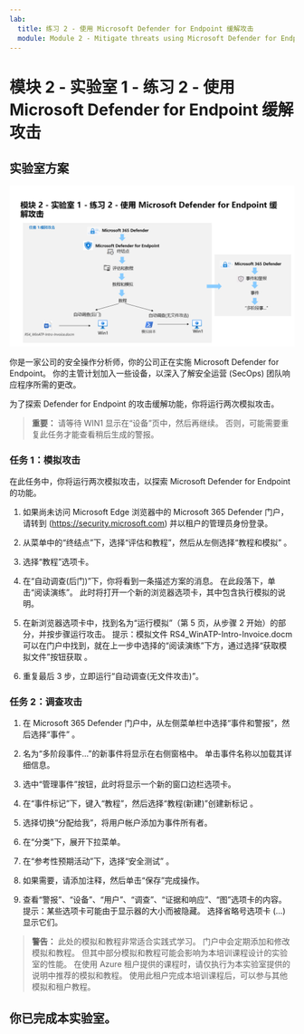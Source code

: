 ```yaml
---
lab:
  title: 练习 2 - 使用 Microsoft Defender for Endpoint 缓解攻击
  module: Module 2 - Mitigate threats using Microsoft Defender for Endpoint
---
```


# <a name="module-2---lab-1---exercise-2---mitigate-attacks-with-microsoft-defender-for-endpoint"></a>模块 2 - 实验室 1 - 练习 2 - 使用 Microsoft Defender for Endpoint 缓解攻击

## <a name="lab-scenario"></a>实验室方案

![实验室概述。](../Media/SC-200-Lab_Diagrams_Mod2_L1_Ex2.png)

你是一家公司的安全操作分析师，你的公司正在实施 Microsoft Defender for Endpoint。 你的主管计划加入一些设备，以深入了解安全运营 (SecOps) 团队响应程序所需的更改。

为了探索 Defender for Endpoint 的攻击缓解功能，你将运行两次模拟攻击。

>**重要：** 请等待 WIN1 显示在“设备”页中，然后再继续。 否则，可能需要重复此任务才能查看稍后生成的警报。


### <a name="task-1-simulated-attacks"></a>任务 1：模拟攻击

在此任务中，你将运行两次模拟攻击，以探索 Microsoft Defender for Endpoint 的功能。

1. 如果尚未访问 Microsoft Edge 浏览器中的 Microsoft 365 Defender 门户，请转到 (https://security.microsoft.com) 并以租户的管理员身份登录。

1. 从菜单中的“终结点”下，选择“评估和教程”，然后从左侧选择“教程和模拟”  。

1. 选择“教程”选项卡。

1. 在“自动调查(后门)”下，你将看到一条描述方案的消息。 在此段落下，单击“阅读演练”。 此时将打开一个新的浏览器选项卡，其中包含执行模拟的说明。

1. 在新浏览器选项卡中，找到名为“运行模拟”（第 5 页，从步骤 2 开始）的部分，并按步骤运行攻击。 提示：模拟文件 RS4_WinATP-Intro-Invoice.docm 可以在门户中找到，就在上一步中选择的“阅读演练”下方，通过选择“获取模拟文件”按钮获取 。 

1. 重复最后 3 步，立即运行“自动调查(无文件攻击)”。


### <a name="task-2-investigate-the-attacks"></a>任务 2：调查攻击

1. 在 Microsoft 365 Defender 门户中，从左侧菜单栏中选择“事件和警报”，然后选择“事件” 。

1. 名为“多阶段事件...”的新事件将显示在右侧窗格中。 单击事件名称以加载其详细信息。

1. 选中“管理事件”按钮，此时将显示一个新的窗口边栏选项卡。 

1. 在“事件标记”下，键入“教程”，然后选择“教程(新建)”创建新标记 。 

1. 选择切换“分配给我”，将用户帐户添加为事件所有者。 

1. 在“分类”下，展开下拉菜单。 

1. 在“参考性预期活动”下，选择“安全测试” 。 

1. 如果需要，请添加注释，然后单击“保存”完成操作。

1. 查看“警报”、“设备”、“用户”、“调查”、“证据和响应”、“图”选项卡的内容。 提示：某些选项卡可能由于显示器的大小而被隐藏。 选择省略号选项卡 (...) 显示它们。

>**警告：** 此处的模拟和教程非常适合实践式学习。  门户中会定期添加和修改模拟和教程。  但其中部分模拟和教程可能会影响为本培训课程设计的实验室的性能。  在使用 Azure 租户提供的课程时，请仅执行为本实验室提供的说明中推荐的模拟和教程。  使用此租户完成本培训课程后，可以参与其他模拟和租户教程。

## <a name="you-have-completed-the-lab"></a>你已完成本实验室。
